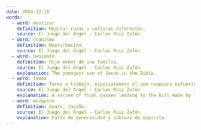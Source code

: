 ```yaml
---
date: 2024-12-18
words:
  - word: mestizar
    definition: Mezclar razas o culturas diferentes.
    source: El Juego del Angel - Carlos Ruiz Zafón 
  - word: onanismo
    definition: Masturbación.
    source: El Juego del Angel - Carlos Ruiz Zafón 
  - word: benjamin
    definition: Hijo menor de una familia. 
    source: El Juego del Angel - Carlos Ruiz Zafón 
    explanation: The youngest son of Jacob in the Bible.
  - word: faena
    definition: Tarea o trabajo, especialmente el que requiere esfuerzo físico.
    source: El Juego del Angel - Carlos Ruiz Zafón 
    explanation: A series of final passes leading to the kill made by The Matador in a bullfight.
  - word: mezquino
    definition: Avaro, tacaño.
    source: El Juego del Angel - Carlos Ruiz Zafón 
    explanation: Falto de generosidad y nobleza de espíritu. 
---
```

